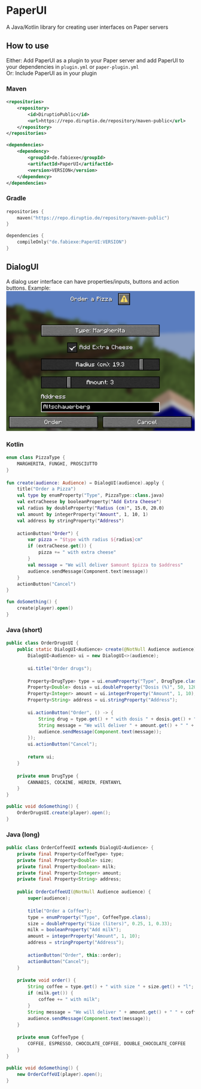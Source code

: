 # PaperUI
A Java/Kotlin library for creating user interfaces on Paper servers


## How to use
Either: Add PaperUI as a plugin to your Paper server and add PaperUI to your dependencies in `plugin.yml` or `paper-plugin.yml`\
Or: Include PaperUI as in your plugin

### Maven
```xml
<repositories>
    <repository>
        <id>DiruptioPublic</id>
        <url>https://repo.diruptio.de/repository/maven-public</url>
    </repository>
</repositories>
```
```xml
<dependencies>
    <dependency>
        <groupId>de.fabiexe</groupId>
        <artifactId>PaperUI</artifactId>
        <version>VERSION</version>
    </dependency>
</dependencies>
```

### Gradle
```kotlin
repositories {
    maven("https://repo.diruptio.de/repository/maven-public")
}
```
```kotlin
dependencies {
    compileOnly("de.fabiexe:PaperUI:VERSION")
}
```


## DialogUI
A dialog user interface can have properties/inputs, buttons and action buttons.
Example:\
<img src=".github/assets/OrderPizzaUI.png" alt="OrderPizzaUI">

### Kotlin
```kotlin
enum class PizzaType {
    MARGHERITA, FUNGHI, PROSCIUTTO
}

fun create(audience: Audience) = DialogUI(audience).apply {
    title("Order a Pizza")
    val type by enumProperty("Type", PizzaType::class.java)
    val extraCheese by booleanProperty("Add Extra Cheese")
    val radius by doubleProperty("Radius (cm)", 15.0, 20.0)
    val amount by integerProperty("Amount", 1, 10, 1)
    val address by stringProperty("Address")

    actionButton("Order") {
        var pizza = "$type with radius ${radius}cm"
        if (extraCheese.get()) {
            pizza += " with extra cheese"
        }
        val message = "We will deliver $amount $pizza to $address"
        audience.sendMessage(Component.text(message))
    }
    actionButton("Cancel")
}
```
```kotlin
fun doSomething() {
    create(player).open()
}
```


### Java (short)
```java
public class OrderDrugsUI {
    public static DialogUI<Audience> create(@NotNull Audience audience) {
        DialogUI<Audience> ui = new DialogUI<>(audience);

        ui.title("Order drugs");

        Property<DrugType> type = ui.enumProperty("Type", DrugType.class);
        Property<Double> dosis = ui.doubleProperty("Dosis (%)", 50, 120, 100);
        Property<Integer> amount = ui.integerProperty("Amount", 1, 10);
        Property<String> address = ui.stringProperty("Address");

        ui.actionButton("Order", () -> {
            String drug = type.get() + " with dosis " + dosis.get() + "%";
            String message = "We will deliver " + amount.get() + " " + drug + " to " + address.get();
            audience.sendMessage(Component.text(message));
        });
        ui.actionButton("Cancel");

        return ui;
    }

    private enum DrugType {
        CANNABIS, COCAINE, HEROIN, FENTANYL
    }
}
```
```java
public void doSomething() {
    OrderDrugsUI.create(player).open();
}
```

### Java (long)
```java
public class OrderCoffeeUI extends DialogUI<Audience> {
    private final Property<CoffeeType> type;
    private final Property<Double> size;
    private final Property<Boolean> milk;
    private final Property<Integer> amount;
    private final Property<String> address;

    public OrderCoffeeUI(@NotNull Audience audience) {
        super(audience);

        title("Order a Coffee");
        type = enumProperty("Type", CoffeeType.class);
        size = doubleProperty("Size (liters)", 0.25, 1, 0.33);
        milk = booleanProperty("Add milk");
        amount = integerProperty("Amount", 1, 10);
        address = stringProperty("Address");

        actionButton("Order", this::order);
        actionButton("Cancel");
    }

    private void order() {
        String coffee = type.get() + " with size " + size.get() + "l";
        if (milk.get()) {
            coffee += " with milk";
        }
        String message = "We will deliver " + amount.get() + " " + coffee + " to " + address.get();
        audience.sendMessage(Component.text(message));
    }

    private enum CoffeeType {
        COFFEE, ESPRESSO, CHOCOLATE_COFFEE, DOUBLE_CHOCOLATE_COFFEE
    }
}
```
```java
public void doSomething() {
    new OrderCoffeUI(player).open();
}
```
